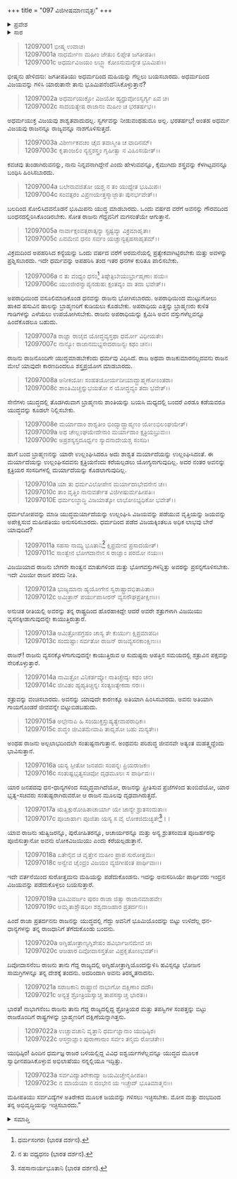 +++
title = "097 ವಿಜಿಗೀಷಮಾಣವೃತ್ತಃ"
+++

<details><summary>ಪ್ರವೇಶ</summary>


।।   ಓಂ ಓಂ ನಮೋ ನಾರಾಯಣಾಯ।।   ಶ್ರೀ ವೇದವ್ಯಾಸಾಯ ನಮಃ ।।

ಶ್ರೀ ಕೃಷ್ಣದ್ವೈಪಾಯನ ವೇದವ್ಯಾಸ ವಿರಚಿತ  

**ಶ್ರೀ ಮಹಾಭಾರತ**

**ಶಾಂತಿ ಪರ್ವ**

**ರಾಜಧರ್ಮ ಪರ್ವ**

**ಅಧ್ಯಾಯ 97**

</details>

<details><summary>ಸಾರ</summary>

ರಾಜನ ಕಪಟರಹಿತ ಧರ್ಮಯುಕ್ತ ವ್ಯವಹಾರದ ಪ್ರಶಂಸೆ (1-23).


</details>


> 12097001 ಭೀಷ್ಮ ಉವಾಚ।  
12097001a ನಾಧರ್ಮೇಣ ಮಹೀಂ ಜೇತುಂ ಲಿಪ್ಸೇತ ಜಗತೀಪತಿಃ।  
12097001c ಅಧರ್ಮವಿಜಯಂ ಲಬ್ಧ್ವಾ ಕೋಽನುಮನ್ಯೇತ ಭೂಮಿಪಃ।।

ಭೀಷ್ಮನು ಹೇಳಿದನು: ಜಗತೀಪತಿಯು ಅಧರ್ಮದಿಂದ ಮಹಿಯನ್ನು ಗೆಲ್ಲಲು ಬಯಸಬಾರದು. ಅಧರ್ಮದಿಂದ ವಿಜಯವನ್ನು ಗಳಿಸಿ ಯಾರುತಾನೇ ತಾನು ಭೂಮಿಪನೆಂದೆನಿಸಿಕೊಳ್ಳುತ್ತಾನೆ?

> 12097002a ಅಧರ್ಮಯುಕ್ತೋ ವಿಜಯೋ ಹ್ಯಧ್ರುವೋಽಸ್ವರ್ಗ್ಯ ಏವ ಚ।  
12097002c ಸಾದಯತ್ಯೇಷ ರಾಜಾನಂ ಮಹೀಂ ಚ ಭರತರ್ಷಭ।।

ಅಧರ್ಮಯುಕ್ತ ವಿಜಯವು ಶಾಶ್ವತವಾದುದಲ್ಲ. ಸ್ವರ್ಗವನ್ನು ನೀಡುವಂಥಹುದೂ ಅಲ್ಲ. ಭರತರ್ಷಭ! ಅಂತಹ ಅಧರ್ಮ ವಿಜಯವು ರಾಜನನ್ನೂ ರಾಜ್ಯವನ್ನೂ ನಾಶಗೊಳಿಸುತ್ತದೆ.

> 12097003a ವಿಶೀರ್ಣಕವಚಂ ಚೈವ ತವಾಸ್ಮೀತಿ ಚ ವಾದಿನಮ್।  
12097003c ಕೃತಾಂಜಲಿಂ ನ್ಯಸ್ತಶಸ್ತ್ರಂ ಗೃಹೀತ್ವಾ ನ ವಿಹಿಂಸಯೇತ್।।

ಕವಚವು ತುಂಡಾಗಿರುವನನ್ನು, ನಾನು ನಿನ್ನವನಾಗಿದ್ದೇನೆ ಎಂದು ಹೇಳುವವನ್ನೂ, ಕೈಮುಗಿದು ಶಸ್ತ್ರವನ್ನು ಕೆಳಗಿಟ್ಟವನನ್ನೂ ಬಂಧಿಸಿ ಹಿಂಸಿಸಬಾರದು.

> 12097004a ಬಲೇನಾವಜಿತೋ ಯಶ್ಚ ನ ತಂ ಯುಧ್ಯೇತ ಭೂಮಿಪಃ।  
12097004c ಸಂವತ್ಸರಂ ವಿಪ್ರಣಯೇತ್ತಸ್ಮಾಜ್ಜಾತಃ ಪುನರ್ಭವೇತ್।।

ಬಲದಿಂದ ಸೋಲಿಸಿದವನೊಡನೆ ಭೂಮಿಪನು ಯುದ್ಧ ಮಾಡಬಾರದು. ಒಂದು ವರ್ಷದ ವರೆಗೆ ಅವನನ್ನು ಗೌರವದಿಂದ ಬಂಧನದಲ್ಲಿರಿಸಿಕೊಂಡಿರಬೇಕು. ಸೋತ ರಾಜನು ಗೆದ್ದವನಿಗೆ ಮಗನಂತೆಯೇ ಆಗುತ್ತಾನೆ.

> 12097005a ನಾರ್ವಾಕ್ಸಂವತ್ಸರಾತ್ಕನ್ಯಾ ಸ್ಪ್ರಷ್ಟವ್ಯಾ ವಿಕ್ರಮಾಹೃತಾ।  
12097005c ಏವಮೇವ ಧನಂ ಸರ್ವಂ ಯಚ್ಚಾನ್ಯತ್ಸಹಸಾಹೃತಮ್।।

ವಿಕ್ರಮದಿಂದ ಅಪಹರಿಸಿದ ಕನ್ಯೆಯನ್ನು ಒಂದು ವರ್ಷದ ವರೆಗೆ ಅರಮನೆಯಲ್ಲಿ ಪ್ರತ್ಯೇಕವಾಗಿಟ್ಟಿರಬೇಕು ಮತ್ತು ಅವಳನ್ನು ಪ್ರಶ್ನಿಸಬಾರದು. ಇದೇ ಧರ್ಮವನ್ನು ಅಪಹರಿಸಿ ತಂದ ಇತರ ಧನಗಳ ಕುರಿತೂ ಪಾಲಿಸಬೇಕು.

> 12097006a ನ ತು ವಂಧ್ಯಂ ಧನಂ[^1] ತಿಷ್ಠೇತ್ಪಿಬೇಯುರ್ಬ್ರಾಹ್ಮಣಾಃ ಪಯಃ।  
12097006c ಯುಂಜೀರನ್ವಾಪ್ಯನಡುಹಃ ಕ್ಷಂತವ್ಯಂ ವಾ ತದಾ ಭವೇತ್।।

ಅಪರಾಧಿಯಿಂದ ವಸೂಲಿಮಾಡಿಕೊಂಡ ಧನವನ್ನು ರಾಜನು ಭೋಗಿಸಬಾರದು. ಅಪರಾಧಿಯಿಂದ ಮುಟ್ಟುಗೋಲು ಹಾಕಿದ ಹಸುವಿನ ಹಾಲನ್ನು ಬ್ರಾಹ್ಮಣರಿಗೆ ಕುಡಿಯಲು ಕೊಡಬೇಕು. ಅಪರಾಧಿಯ ಎತ್ತನ್ನು ಬ್ರಾಹ್ಮಣರು ಕುಳಿತ ಗಾಡಿಗಳನ್ನು ಎಳೆಯಲು ಉಪಯೋಗಿಸಬೇಕು. ರಾಜನು ಅಪರಾಧಿಯನ್ನು ಕ್ಷಮಿಸಿ ಅವನ ವಸ್ತುಗಳೆಲ್ಲವನ್ನೂ ಹಿಂದೆಕೊಡಲೂ ಬಹುದು.

> 12097007a ರಾಜ್ಞಾ ರಾಜೈವ ಯೋದ್ಧವ್ಯಸ್ತಥಾ ಧರ್ಮೋ ವಿಧೀಯತೇ।  
12097007c ನಾನ್ಯೋ ರಾಜಾನಮಭ್ಯಸೇದರಾಜನ್ಯಃ ಕಥಂ ಚನ।।

ರಾಜನು ರಾಜನೊಂದಿಗೇ ಯುದ್ಧಮಾಡಬೇಕೆಂದು ಧರ್ಮವು ವಿಧಿಸಿದೆ. ರಾಜ ಅಥವಾ ರಾಜಕುಮಾರನಲ್ಲದವನು ರಾಜನ ಮೇಲೆ ಯಾವುದೇ ಕಾರಣದಿಂದಲೂ ಶಸ್ತ್ರಪ್ರಯೋಗ ಮಾಡಬಾರದು.

> 12097008a ಅನೀಕಯೋಃ ಸಂಹತಯೋರ್ಯದೀಯಾದ್ಬ್ರಾಹ್ಮಣೋಽಂತರಾ।  
12097008c ಶಾಂತಿಮಿಚ್ಚನ್ನುಭಯತೋ ನ ಯೋದ್ಧವ್ಯಂ ತದಾ ಭವೇತ್।।

ಸೇನೆಗಳು ಯುದ್ಧದಲ್ಲಿ ತೊಡಗಿರುವಾಗ ಬ್ರಾಹ್ಮಣನು ಶಾಂತಿಯನ್ನು ಬಯಸಿ ಮಧ್ಯದಲ್ಲಿ ಬಂದರೆ ಎರಡೂ ಕಡೆಯವರೂ ಯುದ್ಧವನ್ನು ಕೂಡಲೇ ನಿಲ್ಲಿಸಬೇಕು.

> 12097008e ಮರ್ಯಾದಾಂ ಶಾಶ್ವತೀಂ ಭಿಂದ್ಯಾದ್ಬ್ರಾಹ್ಮಣಂ ಯೋಽಭಿಲಂಘಯೇತ್।  
12097009a ಅಥ ಚೇಲ್ಲಂಘಯೇದೇನಾಂ ಮರ್ಯಾದಾಂ ಕ್ಷತ್ರಿಯಬ್ರುವಃ।।  
12097009c ಅಪ್ರಶಸ್ಯಸ್ತದೂರ್ಧ್ವಂ ಸ್ಯಾದನಾದೇಯಶ್ಚ ಸಂಸದಿ।

ಹಾಗೆ ಬಂದ ಬ್ರಾಹ್ಮಣನನ್ನು ಯಾರೇ ಉಲ್ಲಂಘಿಸಿದರೂ ಅದು ಶಾಶ್ವತ ಮರ್ಯಾದೆಯನ್ನು ಉಲ್ಲಂಘಿಸಿದಂತೆ. ಈ ಮರ್ಯಾದೆಯನ್ನು ಉಲ್ಲಂಘಿಸದವನು ಕ್ಷತ್ರಿಯನೆಂದು ಕರೆಯಲ್ಪಡಲು ಯೋಗ್ಯನಾಗುವುದಿಲ್ಲ. ಅದರ ನಂತರ ಅವನನ್ನು ಕ್ಷತ್ರಿಯರ ಸಂಸದಿಗಳಲ್ಲಿ ಮರ್ಯಾದೆಯನ್ನು ಕೊಡಲಾಗುವುದಿಲ್ಲ.

> 12097010a ಯಾ ತು ಧರ್ಮವಿಲೋಪೇನ ಮರ್ಯಾದಾಭೇದನೇನ ಚ।।  
12097010c ತಾಂ ವೃತ್ತಿಂ ನಾನುವರ್ತೇತ ವಿಜಿಗೀಷುರ್ಮಹೀಪತಿಃ।  
12097010E ಧರ್ಮಲಬ್ಧಾದ್ಧಿ ವಿಜಯಾತ್ಕೋ ಲಾಭೋಽಭ್ಯಧಿಕೋ ಭವೇತ್।।

ಧರ್ಮಲೋಪವನ್ನು ಮಾಡಿ ಯುದ್ಧಮರ್ಯಾದೆಯನ್ನು ಉಲ್ಲಂಘಿಸಿ ವಿಜಯವನ್ನು ಪಡೆಯುವ ವೃತ್ತಿಯನ್ನು ಜಯವನ್ನು ಅಪೇಕ್ಷಿಸುವ ಮಹೀಪತಿಯು ಅನುಸರಿಸಬಾರದು. ಧರ್ಮದಿಂದ ಪಡೆದ ವಿಜಯಕ್ಕಿಂತಲೂ ಅಧಿಕ ಲಾಭವು ಬೇರೆ ಯಾವುದಿದೆ?

> 12097011a ಸಹಸಾ ನಾಮ್ಯ ಭೂತಾನಿ[^2] ಕ್ಷಿಪ್ರಮೇವ ಪ್ರಸಾದಯೇತ್।  
12097011c ಸಾಂತ್ವೇನ ಭೋಗದಾನೇನ ಸ ರಾಜ್ಞಾಂ ಪರಮೋ ನಯಃ।।

ವಿಜಯಿಯಾದ ರಾಜನು ಬೇಗನೇ ಸಾಂತ್ವನ ಮಾತುಗಳಿಂದ ಮತ್ತು ಭೋಗವಸ್ತುಗಳನ್ನಿತ್ತು ಅವರನ್ನು ಪ್ರಸನ್ನಗೊಳಿಸಬೇಕು. ಇದೇ ವಿಜಯೀ ರಾಜನ ಪರಮ ನೀತಿ.

> 12097012a ಭುಜ್ಯಮಾನಾ ಹ್ಯಯೋಗೇನ ಸ್ವರಾಷ್ಟ್ರಾದಭಿತಾಪಿತಾಃ।  
12097012c ಅಮಿತ್ರಾನ್ ಪರ್ಯುಪಾಸೀರನ್ ವ್ಯಸನೌಘಪ್ರತೀಕ್ಷಿಣಃ।।

ಅನುಚಿತ ರೀತಿಯಲ್ಲಿ ಅವರನ್ನು ತನ್ನ ರಾಷ್ಟ್ರದಿಂದ ಹೊರಹಾಕಿದ್ದೇ ಆದರೆ ಅವರೇ ಶತ್ರುಗಳಾಗಿ ವಿಜಯಿಯು ವ್ಯಸನಕ್ಕೀಡಾಗುವುದನ್ನೇ ಕಾಯುತ್ತಿರುತ್ತಾರೆ.

> 12097013a ಅಮಿತ್ರೋಪಗ್ರಹಂ ಚಾಸ್ಯ ತೇ ಕುರ್ಯುಃ ಕ್ಷಿಪ್ರಮಾಪದಿ।  
12097013c ಸಂದುಷ್ಟಾಃ ಸರ್ವತೋ ರಾಜನ್ ರಾಜವ್ಯಸನಕಾಂಕ್ಷಿಣಃ।।

ರಾಜನ್! ರಾಜನು ವ್ಯಸನಕ್ಕೊಳಗಾಗುವುದನ್ನೇ ಕಾಯುತ್ತಿರುವ ಆ ಸುದುಷ್ಟರು ಆಪತ್ತಿನ ಸಮಯದಲ್ಲಿ ಶತ್ರುವಿನ ಪಕ್ಷವನ್ನು ಸೇರಿಕೊಳ್ಳುತ್ತಾರೆ.

> 12097014a ನಾಮಿತ್ರೋ ವಿನಿಕರ್ತವ್ಯೋ ನಾತಿಚ್ಚೇದ್ಯಃ ಕಥಂ ಚನ।  
12097014c ಜೀವಿತಂ ಹ್ಯಪ್ಯತಿಚ್ಚಿನ್ನಃ ಸಂತ್ಯಜತ್ಯೇಕದಾ ನರಃ।।

ಶತ್ರುವನ್ನು ವಂಚಿಸಬಾರದು. ಅವನನ್ನು ಯಾವುದೇ ಕಾರಣಕ್ಕೂ ಅತಿಯಾಗಿ ಹಿಂಸಿಸಬಾರದು. ಅವನು ಅತಿಯಾಗಿ ಗಾಯಗೊಂಡರೆ ಜೀವವನ್ನೇ ಬಿಟ್ಟುಬಿಡಬಹುದು.

> 12097015a ಅಲ್ಪೇನಾಪಿ ಹಿ ಸಂಯುಕ್ತಸ್ತುಷ್ಯತ್ಯೇವಾಪರಾಧಿಕಃ।  
12097015c ಶುದ್ಧಂ ಜೀವಿತಮೇವಾಪಿ ತಾದೃಶೋ ಬಹು ಮನ್ಯತೇ।।

ಅಂಥಹ ರಾಜನು ಅಲ್ಪಲಾಭದಿಂದಲೇ ಸಂತುಷ್ಟನಾಗುತ್ತಾನೆ. ಅಂಥವನು ಪರಿಶುದ್ಧ ಜೀವನವೇ ಅತ್ಯಂತ ಮಹತ್ತ್ವದ್ದೆಂದು ಭಾವಿಸುತ್ತಾನೆ.

> 12097016a ಯಸ್ಯ ಸ್ಫೀತೋ ಜನಪದಃ ಸಂಪನ್ನಃ ಪ್ರಿಯರಾಜಕಃ।  
12097016c ಸಂತುಷ್ಟಭೃತ್ಯಸಚಿವೋ ದೃಢಮೂಲಃ ಸ ಪಾರ್ಥಿವಃ।।

ಯಾರ ಜನಪದವು ಧನ-ಧಾನ್ಯಗಳಿಂದ ಸಮೃದ್ಧವಾಗಿದೆಯೋ, ರಾಜನನ್ನು ಪ್ರೀತಿಸುವ ಪ್ರಜೆಗಳಿಂದ ತುಂಬಿದೆಯೋ, ಯಾರ ಭೃತ್ಯ-ಸಚಿವರು ಸಂತುಷ್ಟರಾಗಿರುವರೋ ಆ ರಾಜನ ಮೂಲವು ದೃಢವಾಗಿರುತ್ತದೆ.

> 12097017a ಋತ್ವಿಕ್ಪುರೋಹಿತಾಚಾರ್ಯಾ ಯೇ ಚಾನ್ಯೇ ಶ್ರುತಸಂಮತಾಃ।  
12097017c ಪೂಜಾರ್ಹಾಃ ಪೂಜಿತಾ ಯಸ್ಯ ಸ ವೈ ಲೋಕಜಿದುಚ್ಯತೇ[^3]।।

ಯಾವ ರಾಜನು ಋತ್ವಿಜರನ್ನೂ, ಪುರೋಹಿತರನ್ನೂ, ಆಚಾರ್ಯರನ್ನೂ ಮತ್ತು ಅನ್ಯ ಶ್ರುತಸಂಮತ ಪೂಜರ್ಹರನ್ನು ಪೂಜಿಸುತ್ತಾನೋ ಅವನು ಲೋಕವಿಜಯಿಯು ಎಂದು ಕರೆಯಲ್ಪಡುತ್ತಾನೆ.

> 12097018a ಏತೇನೈವ ಚ ವೃತ್ತೇನ ಮಹೀಂ ಪ್ರಾಪ ಸುರೋತ್ತಮಃ।  
12097018c ಅನ್ವೇವ ಚೈಂದ್ರಂ ವಿಜಯಂ ವ್ಯಜಿಗೀಷಂತ ಪಾರ್ಥಿವಾಃ।।

ಇದೇ ವರ್ತನೆಯಿಂದ ಸುರೋತ್ತಮನು ಮಹಿಯನ್ನು ಪಡೆದುಕೊಂಡನು. ಇದನ್ನು ಅನುಸರಿಸಿಯೇ ಪಾರ್ಥಿವರು ಇಂದ್ರನ ವಿಜಯವನ್ನು ಪಡೆದುಕೊಳ್ಳಲು ಬಯಸುತ್ತಾರೆ.

> 12097019a ಭೂಮಿವರ್ಜಂ ಪುರಂ ರಾಜಾ ಜಿತ್ವಾ ರಾಜಾನಮಾಹವೇ।  
12097019c ಅಮೃತಾಶ್ಚೌಷಧೀಃ ಶಶ್ವದಾಜಹಾರ ಪ್ರತರ್ದನಃ।।

ಹಿಂದೆ ರಾಜಾ ಪ್ರತರ್ದನನು ರಾಜನನ್ನು ಯುದ್ಧದಲ್ಲಿ ಗೆದ್ದು ಅವನಿಗೆ ಭೂಮಿಯೊಂದನ್ನು ಬಿಟ್ಟು ಉಳಿದೆಲ್ಲ ಧನ-ಧಾನ್ಯಗಳನ್ನು ತನ್ನ ರಾಜಧಾನಿಗೆ ತೆಗೆದುಕೊಂಡು ಬಂದನು.

> 12097020a ಅಗ್ನಿಹೋತ್ರಾಣ್ಯಗ್ನಿಶೇಷಂ ಹವಿರ್ಭಾಜನಮೇವ ಚ।  
12097020c ಆಜಹಾರ ದಿವೋದಾಸಸ್ತತೋ ವಿಪ್ರಕೃತೋಽಭವತ್।।

ದಿವೋದಾಸನೆಂಬ ರಾಜನು ತಾನು ಗೆದ್ದ ರಾಜ್ಯದಲ್ಲಿ ಅಗ್ನಿಹೋತ್ರಾಗ್ನಿಯೊಂದನ್ನುಳಿಸಿ ಹವಿಸ್ಸನ್ನೂ ಭೋಜನ ಸಾಮಗ್ರಿಗಳನ್ನೂ ತನ್ನ ದೇಶಕ್ಕೆ ತಂದನು. ಅದರಿಂದಾಗಿ ಅವನು ತಿರಸ್ಕೃತನಾದನು.

> 12097021a ಸರಾಜಕಾನಿ ರಾಷ್ಟ್ರಾಣಿ ನಾಭಾಗೋ ದಕ್ಷಿಣಾಂ ದದೌ।  
12097021c ಅನ್ಯತ್ರ ಶ್ರೋತ್ರಿಯಸ್ವಾಚ್ಚ ತಾಪಸಸ್ವಾಚ್ಚ ಭಾರತ।।

ಭಾರತ! ನಾಭಾಗನೆಂಬ ರಾಜನು ತಾನು ಗೆದ್ದ ರಾಜ್ಯದಲ್ಲಿದ್ದ ಶ್ರೋತ್ರಿಯರ ಮತ್ತು ತಪಸ್ವಿಗಳ ಸಂಪತ್ತನ್ನು ಬಿಟ್ಟು ರಾಜರೊಂದಿಗೆ ರಾಷ್ಟ್ರಗಳನ್ನು ಬ್ರಾಹ್ಮಣರಿಗೆ ದಕ್ಷಿಣೆಯನ್ನಾಗಿತ್ತನು.

> 12097022a ಉಚ್ಚಾವಚಾನಿ ವೃತ್ತಾನಿ ಧರ್ಮಜ್ಞಾನಾಂ ಯುಧಿಷ್ಠಿರ।  
12097022c ಆಸನ್ರಾಜ್ಞಾಂ ಪುರಾಣಾನಾಂ ಸರ್ವಂ ತನ್ಮಮ ರೋಚತೇ।।

ಯುಧಿಷ್ಠಿರ! ಹಿಂದಿನ ಧರ್ಮಜ್ಞ ರಾಜರ ಬಳಿಯಲ್ಲಿದ್ದ ವಿವಿಧ ಐಶ್ವರ್ಯಗಳೆಲ್ಲವನ್ನೂ ಯುದ್ಧದ ಮೂಲಕ ಸ್ವಾಧೀನಪಡಿಸಿಕೊಳ್ಳುವ ಅಭಿಲಾಷೆಯು ನನ್ನಲ್ಲಿಯೂ ಇದ್ದಿತ್ತು.

> 12097023a ಸರ್ವವಿದ್ಯಾತಿರೇಕಾದ್ವಾ ಜಯಮಿಚ್ಚೇನ್ಮಹೀಪತಿಃ।  
12097023c ನ ಮಾಯಯಾ ನ ದಂಭೇನ ಯ ಇಚ್ಚೇದ್ ಭೂತಿಮಾತ್ಮನಃ।।

ಮಹೀಪತಿಯು ಸರ್ವವಿದ್ಯೆಗಳ ಅತಿರೇಕದ ಮೂಲಕ ಜಯವನ್ನು ಗಳಿಸಲು ಇಚ್ಛಿಸಬೇಕು. ಮೋಸ ಮತ್ತು ದಂಭದಿಂದ ತನ್ನ ಅಭಿವೃದ್ಧಿಯನ್ನು ಇಚ್ಛಿಸಬಾರದು.”

<details><summary>ಸಮಾಪ್ತಿ</summary>

ಇತಿ ಶ್ರೀ ಮಹಾಭಾರತೇ ಶಾಂತಿ ಪರ್ವಣಿ ರಾಜಧರ್ಮ ಪರ್ವಣಿ ವಿಜಿಗೀಷಮಾಣವೃತ್ತೇ ಸಪ್ತನವತಿತಮೋಽಧ್ಯಾಯಃ।।  
ಇದು ಶ್ರೀ ಮಹಾಭಾರತ ಶಾಂತಿ ಪರ್ವದ ರಾಜಧರ್ಮ ಪರ್ವದಲ್ಲಿ ವಿಜಿಗೀಷಮಾಣವೃತ್ತ ಎನ್ನುವ ತೊಂಭತ್ತೇಳನೇ ಅಧ್ಯಾಯವು.

</details>

[^1]: ಧರ್ಮಸಂಗರಃ (ಭಾರತ ದರ್ಶನ).

[^2]: ನ ತು ವಧ್ಯಧನಂ (ಭಾರತ ದರ್ಶನ).

[^3]: ಸಹಸಾನಾರ್ಯಭೂತಾನಿ (ಭಾರತ ದರ್ಶನ).

